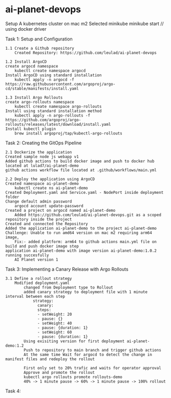 # ai-planet-devops

Setup A kubernetes cluster on mac m2 
Selected minikube
minikube start // using docker driver

Task 1: Setup and Configuration

    1.1 Create a Github repository
        Created Repository: https://github.com/leulad/ai-planet-devops

    1.2 Install ArgoCD
    create argocd namespace
        kubectl create namespace argocd
    Install ArgoCD using standard installation
        kubectl apply -n argocd -f https://raw.githubusercontent.com/argoproj/argo-cd/stable/manifests/install.yaml

    1.3 Install Argo Rollouts
    create argo-rollouts namespace
        kubectl create namespace argo-rollouts
    Install using standard installation method
        kubectl apply -n argo-rollouts -f https://github.com/argoproj/argo-rollouts/releases/latest/download/install.yaml
    Install kubectl plugin
        brew install argoproj/tap/kubectl-argo-rollouts

Task 2: Creating the GitOps Pipeline

    2.1 Dockerize the application
    Created sample node js webapp v1
    Added github actions to build docker image and push to docker hub located at lulad7/ai-planet-demo
    github actions workflow file located at .github/workflows/main.yml

    2.2 Deploy the application using ArgoCD
    Created namespace ai-planet-demo 
        kubectl create ns ai-planet-demo
    Created Deployment.yaml and Service.yaml - NodePort inside deployment folder
    Change default admin password    
        argocd account update-password
    Created a project on argocd named ai-planet-demo
        Added https://github.com/leulad/ai-planet-devops.git as a scoped repository inside the project
    Created and connected the Repository 
    Added the application ai-planet-demo to the project ai-planet-demo
    Challenge: Unable to run amd64 version on mac m2 requiring arm64 image,
        Fix:- added platform: arm64 to github actions main.yml file on build and push docker image step
    application ai-planet-demo with image version ai-planet-demo:1.0.2 running succesfully 
        AI Planet version 1

Task 3: Implementing a Canary Release with Argo Rollouts
    
    3.1 Define a rollout strategy
        Modified deployment.yaml
            changed from Deployment type to Rollout
            added canary strategy to deployment file with 1 minute interval between each step
                strategy:
                  canary:
                  steps:
                  - setWeight: 20
                  - pause: {}
                  - setWeight: 40
                  - pause: {duration: 1}
                  - setWeight: 60
                  - pause: {duration: 1}
            Using exisiting version for first deployment ai-planet-demo:1.2
            Push to repository to main branch and trigger github actions 
            At the same time Wait for argocd to detect the change in manifest files and redeploy the rollout

            First only set to 20% trafic and waits for operator approval
            Approve and promote the rollout 
            kubectl argo rollouts promote rollouts-demo
            40% -> 1 minute pause -> 60% -> 1 minute pause -> 100% rollout



Task 4:
